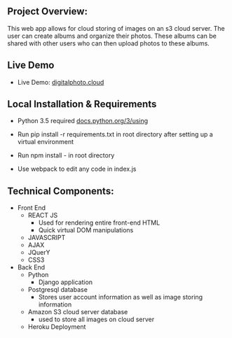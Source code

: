 
## Project Overview:
This web app allows for cloud storing of images on an s3 cloud server. The user can create albums and organize their photos. These albums can be shared with other users who can then upload photos to these albums.

## Live Demo

* Live Demo: [digitalphoto.cloud](https://digitalphotocloud.herokuapp.com/admin/)


## Local Installation & Requirements

* Python 3.5 required [docs.python.org/3/using](https://docs.python.org/3/using/mac.html)

* Run pip install -r requirements.txt in root directory after setting up a virtual environment

* Run npm install - in root directory

* Use webpack to edit any code in index.js

## Technical Components:
* Front End
  * REACT JS
    - Used for rendering entire front-end HTML
    - Quick virtual DOM manipulations  
  * JAVASCRIPT
   - AJAX
   - JQuerY
  * CSS3
* Back End
  * Python
    - Django application
  * Postgresql database
    - Stores user account information as well as image storing information
  * Amazon S3 cloud server database
    - used to store all images on cloud server
  * Heroku Deployment
